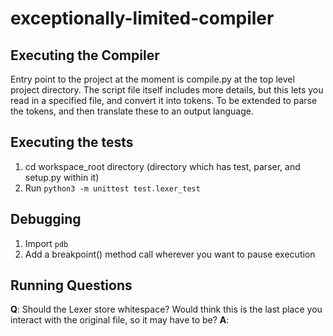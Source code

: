 # exceptionally-limited-compiler

## Executing the Compiler
Entry point to the project at the moment is compile.py at the top level project directory. The script file itself includes more details, but this lets you read in a specified file, and convert it into tokens. To be extended to parse the tokens, and then translate these to an output language.

## Executing the tests
1. cd workspace_root directory (directory which has test, parser, and setup.py within it)
2. Run `python3 -m unittest test.lexer_test`


## Debugging
1. Import `pdb`
2. Add a breakpoint() method call wherever you want to pause execution

## Running Questions
**Q**: Should the Lexer store whitespace? Would think this is the last place you interact with the original file, so it may have to be?
**A**:

